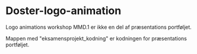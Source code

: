 # Doster-logo-animation
Logo animations workshop MMD.1 er ikke en del af præsentations portføljet.

Mappen med "eksamensprojekt_kodning" er kodningen for præsentations portføljet.
